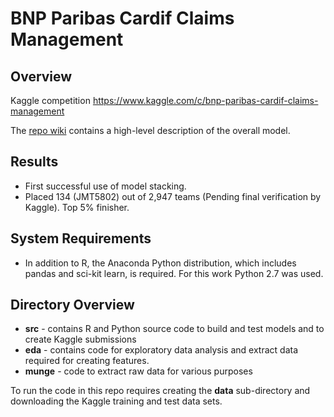 BNP Paribas Cardif Claims Management
==================================================

## Overview
Kaggle competition https://www.kaggle.com/c/bnp-paribas-cardif-claims-management

The [repo wiki](https://github.com/jimthompson5802/kaggle-BNP-Paribas/wiki) contains
a high-level description of the overall model.

## Results
* First successful use of model stacking.
* Placed 134 (JMT5802) out of 2,947 teams (Pending final verification by Kaggle).  Top 
5% finisher.

## System Requirements
* In addition to R, the Anaconda Python distribution, which includes pandas and 
sci-kit learn, is required.  For this work Python 2.7 was used.

## Directory Overview
* **src** - contains R and Python source code to build and test models and to 
create Kaggle submissions
* **eda** - contains code for exploratory data analysis and extract data required
for creating features.
* **munge** - code to extract raw data for various purposes

To run the code in this repo requires creating the **data** sub-directory and 
downloading the Kaggle training and test data sets.




